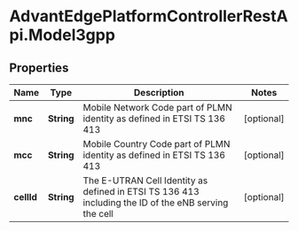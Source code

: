 # AdvantEdgePlatformControllerRestApi.Model3gpp

## Properties
Name | Type | Description | Notes
------------ | ------------- | ------------- | -------------
**mnc** | **String** | Mobile Network Code part of PLMN identity as defined in ETSI TS 136 413 | [optional] 
**mcc** | **String** | Mobile Country Code part of PLMN identity as defined in ETSI TS 136 413 | [optional] 
**cellId** | **String** | The E-UTRAN Cell Identity as defined in ETSI TS 136 413 including the ID of the eNB serving the cell | [optional] 


